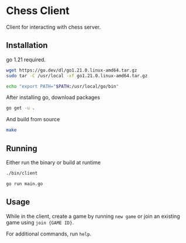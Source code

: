 # Chess Client

Client for interacting with chess server.

## Installation

go 1.21 required.

```bash
wget https://go.dev/dl/go1.21.0.linux-amd64.tar.gz
sudo tar -C /usr/local -xf go1.21.0.linux-amd64.tar.gz

echo "export PATH="$PATH:/usr/local/go/bin"
```

After installing go, download packages
```bash
go get -u . 
```
And build from source
```bash
make
```


## Running

Either run the binary or build at runtime
```bash
./bin/client

go run main.go
```

## Usage

While in the client, create a game by running `new game` or join an existing game using `join {GAME ID}`.

For additional commands, run `help`.
